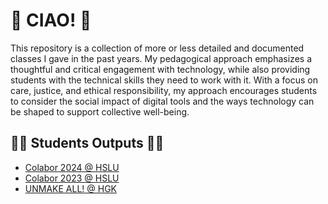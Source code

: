 # 🪼 CIAO! 🪼
This repository is a collection of more or less detailed and documented classes I gave in the past years. My pedagogical approach emphasizes a thoughtful and critical engagement with technology, while also providing students with the technical skills they need to work with it.
With a focus on care, justice, and ethical responsibility, my approach encourages students to consider the social impact of digital tools and the ways technology can be shaped to support collective well-being.

## 🪼🪼 Students Outputs 🪼🪼

* [Colabor 2024 @ HSLU](https://digitalideation.github.io/colabor2024/)
* [Colabor 2023 @ HSLU](https://github.com/digitalideation/colabor2023?tab=readme-ov-file#repos-studierende)
* [UNMAKE ALL! @ HGK](https://s4ac.github.io/classes/2019FS@HGK_IXDM/unmake_all/)